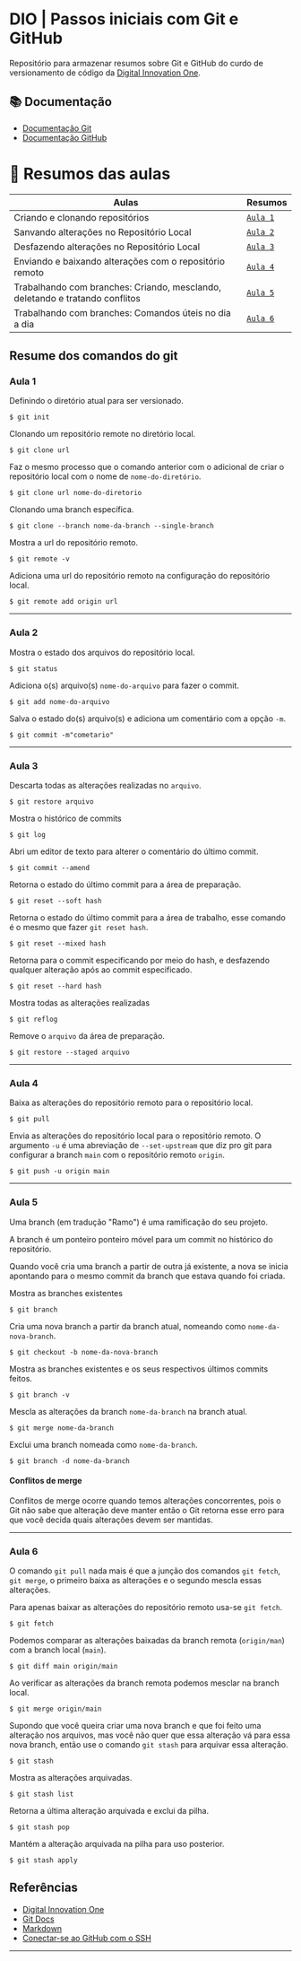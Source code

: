 
# DIO | Passos iniciais com Git e GitHub

Repositório para armazenar resumos sobre Git e GitHub do curdo de versionamento de código da [Digital Innovation One](https://www.dio.me/).

## 📚 Documentação
- [Documentação Git](https://git-scm.com/doc)
- [Documentação GitHub](https://docs.github.com)

# 📓 Resumos das aulas

| Aulas | Resumos |
|-------|-------- |
|Criando e clonando repositórios|[`Aula 1`](#aula-1)|
|Sanvando alterações no Repositório Local|[`Aula 2`](#aula-2)|
|Desfazendo alterações no Repositório Local|[`Aula 3`](#aula-3)|
|Enviando e baixando alterações com o repositório remoto|[`Aula 4`](#aula-4)|
|Trabalhando com branches: Criando, mesclando, deletando e tratando conflitos|[`Aula 5`](#aula-5)|
|Trabalhando com branches: Comandos úteis no dia a dia|[`Aula 6`](#aula-6)|


## Resume dos comandos do git

### Aula 1
Definindo o diretório atual para ser versionado.
```
$ git init
```
Clonando um repositório remote no diretório local.
```
$ git clone url
```
Faz o mesmo processo que o comando anterior com o adicional de criar o repositório local com o nome de `nome-do-diretório`.
```
$ git clone url nome-do-diretorio
```
Clonando uma branch específica.
```
$ git clone --branch nome-da-branch --single-branch
```
Mostra a url do repositório remoto.
```
$ git remote -v
```
Adiciona uma url do repositório remoto na configuração do repositório local.
```
$ git remote add origin url
```

---
### Aula 2
Mostra o estado dos arquivos do repositório local.
```
$ git status
```
Adiciona o(s) arquivo(s) `nome-do-arquivo` para fazer o commit.
```
$ git add nome-do-arquivo
```
Salva o estado do(s) arquivo(s) e adiciona um comentário com a opção `-m`.
```
$ git commit -m"cometario"
```

---
### Aula 3
Descarta todas as alterações realizadas no `arquivo`.
```
$ git restore arquivo
```
Mostra o histórico de commits
```
$ git log
```
Abri um editor de texto para alterer o comentário do último commit.
```
$ git commit --amend
```
Retorna o estado do último commit para a área de preparação.
```
$ git reset --soft hash
```
Retorna o estado do último commit para a área de trabalho, esse comando é o mesmo que fazer `git reset hash`.
```
$ git reset --mixed hash
```
Retorna para o commit especificando por meio do hash, e desfazendo qualquer alteração após ao commit especificado.
```
$ git reset --hard hash
```
Mostra todas as alterações realizadas
```
$ git reflog
```
Remove o `arquivo` da área de preparação.
```
$ git restore --staged arquivo
```

---
### Aula 4
Baixa as alterações do repositório remoto para o repositório local.
```
$ git pull
```
Envia as alterações do repositório local para o repositório remoto. O argumento `-u` é uma abreviação de `--set-upstream` que diz pro git para configurar a branch `main` com o repositório remoto `origin`.
```
$ git push -u origin main
```

---
### Aula 5
Uma branch (em tradução "Ramo") é uma ramificação do seu projeto.

A branch é um ponteiro ponteiro móvel para um commit no histórico do repositório.

Quando você cria uma branch a partir de outra já existente, a nova se inicia apontando para o mesmo commit da branch que estava quando foi criada.

Mostra as branches existentes
```
$ git branch
```
Cria uma nova branch a partir da branch atual, nomeando como `nome-da-nova-branch`.
```
$ git checkout -b nome-da-nova-branch
```
Mostra as branches existentes e os seus respectivos últimos commits feitos.
```
$ git branch -v
```
Mescla as alterações da branch `nome-da-branch` na branch atual.
```
$ git merge nome-da-branch
```
Exclui uma branch nomeada como `nome-da-branch`.
```
$ git branch -d nome-da-branch
```

#### Conflitos de merge
Conflitos de merge ocorre quando temos alterações concorrentes, pois o Git não sabe que alteração deve manter então o Git retorna esse erro para que você decida quais alterações devem ser mantidas.

---
### Aula 6
O comando `git pull` nada mais é que a junção dos comandos `git fetch`, `git merge`, o primeiro baixa as alterações e o segundo mescla essas alterações.

Para apenas baixar as alterações do repositório remoto usa-se `git fetch`.
```
$ git fetch
```
Podemos comparar as alterações baixadas da branch remota (`origin/man`) com a branch local (`main`).
```
$ git diff main origin/main
```
Ao verificar as alterações da branch remota podemos mesclar na branch local.
```
$ git merge origin/main
```
Supondo que você queira criar uma nova branch e que foi feito uma alteração nos arquivos, mas você não quer que essa alteração vá para essa nova branch, então use o comando `git stash` para arquivar essa alteração.
```
$ git stash
```
Mostra as alterações arquivadas.
```
$ git stash list
```
Retorna a última alteração arquivada e exclui da pilha.
```
$ git stash pop
```
Mantém a alteração arquivada na pilha para uso posterior.
```
$ git stash apply
```

## Referências
- [Digital Innovation One](https://www.dio.me)
- [Git Docs](https://git-scm.com/docs/)
- [Markdown](https://www.markdownguide.org/basic-syntax/)
- [Conectar-se ao GitHub com o SSH
](https://docs.github.com/pt/authentication/connecting-to-github-with-ssh)
---